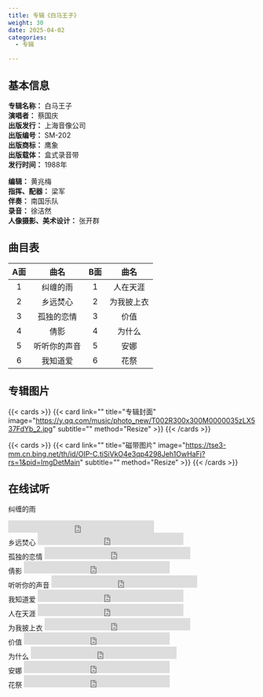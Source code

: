 ```yaml
---
title: 专辑《白马王子》
weight: 30
date: 2025-04-02
categories:
  - 专辑

---
```



## 基本信息

**专辑名称：** 白马王子<br>
**演唱者：** 蔡国庆<br>
**出版发行：** 上海音像公司<br>
**出版编号：** SM-202<br>
**出版商标：** 鹰象<br>
**出版载体：** 盒式录音带<br>
**发行时间：** 1988年

**编辑：** 黄兆梅<br>
**指挥、配器：** 梁军<br>
**伴奏：** 南国乐队<br>
**录音：** 徐洁然<br>
**人像摄影、美术设计：** 张开群

## 曲目表

|A面|曲名|B面|曲名|
|:-----:|:-----:|:-----:|:-----:|
|1|纠缠的雨|1|人在天涯|
|2|乡远焚心|2|为我披上衣|
|3|孤独的恋情|3|价值|
|4|倩影|4|为什么|
|5|听听你的声音|5|安娜|
|6|我知道爱|6|花祭|

## 专辑图片

{{< cards >}}
  {{< card link="" title="专辑封面" image="https://y.qq.com/music/photo_new/T002R300x300M0000035zLX537FdYb_2.jpg" subtitle="" method="Resize" >}}
{{< /cards >}}

{{< cards >}}
  {{< card link="" title="磁带图片" image="https://tse3-mm.cn.bing.net/th/id/OIP-C.tiSiVkO4e3qp4298Jeh1OwHaFj?rs=1&pid=ImgDetMain" subtitle="" method="Resize" >}}
{{< /cards >}}


## 在线试听

纠缠的雨
<iframe src="https://www.opendrive.com/player/NzNfODk5OTg2OThfbklQbFM" height="25" width="297" style="border:0" scrolling="no" frameborder="0" allowtransparency="true"></iframe>

<br>
乡远焚心
<iframe src="https://www.opendrive.com/player/NzNfODk5OTg3NDRfenpMNE8" height="25" width="297" style="border:0" scrolling="no" frameborder="0" allowtransparency="true"></iframe>

<br>
孤独的恋情
<iframe src="https://www.opendrive.com/player/NzNfODk5OTg3NTFfbzJhVTY" height="25" width="297" style="border:0" scrolling="no" frameborder="0" allowtransparency="true"></iframe>

<br>
倩影
<iframe src="https://www.opendrive.com/player/NzNfODk5OTg3MDVfdWozRWM" height="25" width="297" style="border:0" scrolling="no" frameborder="0" allowtransparency="true"></iframe>

<br>
听听你的声音
<iframe src="https://www.opendrive.com/player/NzNfODk5OTg3MTdfU2M3SnM" height="25" width="297" style="border:0" scrolling="no" frameborder="0" allowtransparency="true"></iframe>

<br>
我知道爱
<iframe src="https://www.opendrive.com/player/NzNfODk5OTg3MzZfb2sxcEY" height="25" width="297" style="border:0" scrolling="no" frameborder="0" allowtransparency="true"></iframe>

<br>
人在天涯
<iframe src="https://www.opendrive.com/player/NzNfODk5OTg3MTJfMlU0U0k" height="25" width="297" style="border:0" scrolling="no" frameborder="0" allowtransparency="true"></iframe>

<br>
为我披上衣
<iframe src="https://www.opendrive.com/player/NzNfODk5OTg3MzJfekExNXM" height="25" width="297" style="border:0" scrolling="no" frameborder="0" allowtransparency="true"></iframe>

<br>
价值
<iframe src="https://www.opendrive.com/player/NzNfODk5OTg2OTNfNnQyYnY" height="25" width="297" style="border:0" scrolling="no" frameborder="0" allowtransparency="true"></iframe>

<br>
为什么
<iframe src="https://www.opendrive.com/player/NzNfODk5OTg3MjVfNTNlZVo" height="25" width="297" style="border:0" scrolling="no" frameborder="0" allowtransparency="true"></iframe>

<br>
安娜
<iframe src="https://www.opendrive.com/player/NzNfODk5OTk3MTJfQk9MalU" height="25" width="297" style="border:0" scrolling="no" frameborder="0" allowtransparency="true"></iframe>

<br>
花祭
<iframe src="https://www.opendrive.com/player/NzNfODk5OTg3NjBfNEpTZGU" height="25" width="297" style="border:0" scrolling="no" frameborder="0" allowtransparency="true"></iframe>

